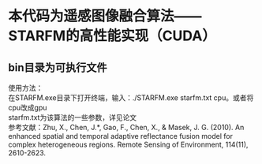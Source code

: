 # 本代码为遥感图像融合算法——STARFM的高性能实现（CUDA）  
## bin目录为可执行文件  
使用方法：  
在STARFM.exe目录下打开终端，输入：./STARFM.exe starfm.txt cpu。或者将cpu改成gpu  
starfm.txt为该算法的一些参数，详见论文  
参考文献：Zhu, X., Chen, J.*, Gao, F., Chen, X., & Masek, J. G. (2010). An enhanced spatial and temporal adaptive reflectance fusion model for complex heterogeneous regions. Remote Sensing of Environment, 114(11), 2610-2623.
